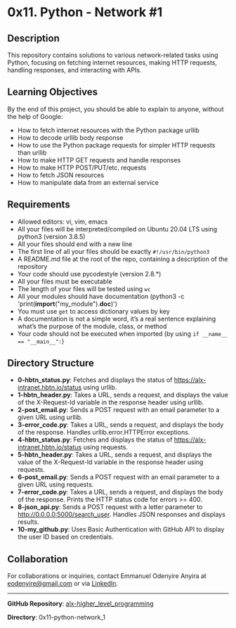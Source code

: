# 0x11. Python - Network #1

## Description
This repository contains solutions to various network-related tasks using Python, focusing on fetching internet resources, making HTTP requests, handling responses, and interacting with APIs.

## Learning Objectives
By the end of this project, you should be able to explain to anyone, without the help of Google:
- How to fetch internet resources with the Python package urllib
- How to decode urllib body response
- How to use the Python package requests for simpler HTTP requests than urllib
- How to make HTTP GET requests and handle responses
- How to make HTTP POST/PUT/etc. requests
- How to fetch JSON resources
- How to manipulate data from an external service

## Requirements
- Allowed editors: vi, vim, emacs
- All your files will be interpreted/compiled on Ubuntu 20.04 LTS using python3 (version 3.8.5)
- All your files should end with a new line
- The first line of all your files should be exactly `#!/usr/bin/python3`
- A README.md file at the root of the repo, containing a description of the repository
- Your code should use pycodestyle (version 2.8.*)
- All your files must be executable
- The length of your files will be tested using `wc`
- All your modules should have documentation (python3 -c 'print(__import__("my_module").__doc__)')
- You must use `get` to access dictionary values by key
- A documentation is not a simple word, it’s a real sentence explaining what’s the purpose of the module, class, or method
- Your code should not be executed when imported (by using `if __name__ == "__main__":`)

## Directory Structure
- **0-hbtn_status.py**: Fetches and displays the status of https://alx-intranet.hbtn.io/status using urllib.
- **1-hbtn_header.py**: Takes a URL, sends a request, and displays the value of the X-Request-Id variable in the response header using urllib.
- **2-post_email.py**: Sends a POST request with an email parameter to a given URL using urllib.
- **3-error_code.py**: Takes a URL, sends a request, and displays the body of the response. Handles urllib.error.HTTPError exceptions.
- **4-hbtn_status.py**: Fetches and displays the status of https://alx-intranet.hbtn.io/status using requests.
- **5-hbtn_header.py**: Takes a URL, sends a request, and displays the value of the X-Request-Id variable in the response header using requests.
- **6-post_email.py**: Sends a POST request with an email parameter to a given URL using requests.
- **7-error_code.py**: Takes a URL, sends a request, and displays the body of the response. Prints the HTTP status code for errors >= 400.
- **8-json_api.py**: Sends a POST request with a letter parameter to http://0.0.0.0:5000/search_user. Handles JSON responses and displays results.
- **10-my_github.py**: Uses Basic Authentication with GitHub API to display the user ID based on credentials.

## Collaboration
For collaborations or inquiries, contact Emmanuel Odenyire Anyira at eodenyire@gmail.com or via [LinkedIn](https://www.linkedin.com/in/emmanuelodenyire/).

---

**GitHub Repository**: [alx-higher_level_programming](https://github.com/eodenyire/alx-higher_level_programming)

**Directory**: 0x11-python-network_1

